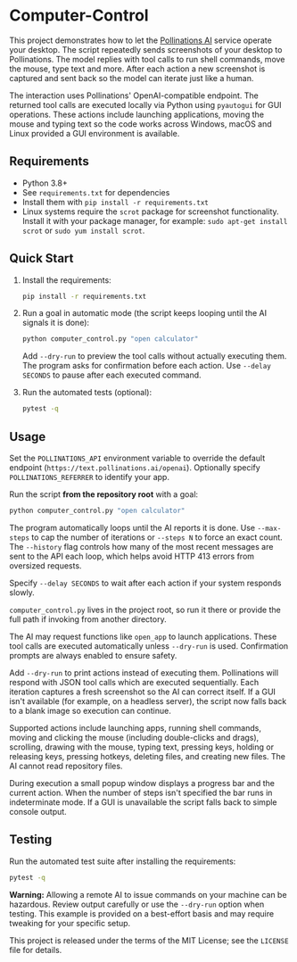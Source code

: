 # Computer-Control

This project demonstrates how to let the [Pollinations AI](https://pollinations.ai)
service operate your desktop. The script repeatedly sends screenshots of your
desktop to Pollinations. The model replies with tool calls to run shell
commands, move the mouse, type text and more. After each action a new screenshot
is captured and sent back so the model can iterate just like a human.

The interaction uses Pollinations' OpenAI-compatible endpoint. The returned tool
calls are executed locally via Python using `pyautogui` for GUI operations.
These actions include launching applications, moving the mouse and typing text
so the code works across Windows, macOS and Linux provided a GUI environment is
available.

## Requirements

- Python 3.8+
- See `requirements.txt` for dependencies
- Install them with `pip install -r requirements.txt`
- Linux systems require the `scrot` package for screenshot functionality. Install
  it with your package manager, for example:
  `sudo apt-get install scrot` or `sudo yum install scrot`.

## Quick Start

1. Install the requirements:

   ```bash
   pip install -r requirements.txt
   ```

2. Run a goal in automatic mode (the script keeps looping until the AI
   signals it is done):

   ```bash
   python computer_control.py "open calculator"
   ```

   Add `--dry-run` to preview the tool calls without actually executing
   them. The program asks for confirmation before each action. Use
   `--delay SECONDS` to pause after each executed command.

3. Run the automated tests (optional):

   ```bash
   pytest -q
   ```

## Usage

Set the `POLLINATIONS_API` environment variable to override the default endpoint
(`https://text.pollinations.ai/openai`). Optionally specify
`POLLINATIONS_REFERRER` to identify your app.


Run the script **from the repository root** with a goal:


```bash
python computer_control.py "open calculator"
```

The program automatically loops until the AI reports it is done. Use
`--max-steps` to cap the number of iterations or `--steps N` to force an
exact count. The `--history` flag
controls how many of the most recent messages are sent to the API each loop,
which helps avoid HTTP 413 errors from oversized requests.

Specify `--delay SECONDS` to wait after each action if your system responds
slowly.


`computer_control.py` lives in the project root, so run it there or provide the
full path if invoking from another directory.

The AI may request functions like `open_app` to launch applications. These
tool calls are executed automatically unless `--dry-run` is used.
Confirmation prompts are always enabled to ensure safety.


Add `--dry-run` to print actions instead of executing them. Pollinations will
respond with JSON tool calls which are executed sequentially. Each iteration
captures a fresh screenshot so the AI can correct itself. If a GUI isn't
available (for example, on a headless server), the script now falls back to a
blank image so execution can continue.


Supported actions include launching apps, running shell commands, moving and
clicking the mouse (including double-clicks and drags), scrolling, drawing with
the mouse, typing text, pressing keys, holding or releasing keys, pressing
hotkeys, deleting files, and creating new files. The AI cannot read
repository files.


During execution a small popup window displays a progress bar and the current
action. When the number of steps isn't specified the bar runs in indeterminate
mode. If a GUI is unavailable the script falls back to simple console output.

## Testing

Run the automated test suite after installing the requirements:

```bash
pytest -q
```


**Warning:** Allowing a remote AI to issue commands on your machine can be
hazardous. Review output carefully or use the `--dry-run` option when testing.
This example is provided on a best-effort basis and may require tweaking for
your specific setup.



This project is released under the terms of the MIT License; see
the `LICENSE` file for details.